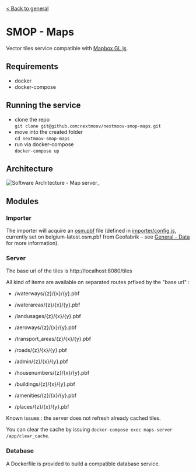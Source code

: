 [< Back to general](https://github.com/nextmoov/nextmoov-smop-general)

# SMOP - Maps

Vector tiles service compatible with [Mapbox GL js](https://github.com/mapbox/mapbox-gl-js).


## Requirements
  - docker
  - docker-compose


## Running the service
- clone the repo  
   `git clone git@github.com:nextmoov/nextmoov-smop-maps.git`
- move into the created folder   
   `cd nextmoov-smop-maps`
- run via docker-compose  
  `docker-compose up`


## Architecture
![Software Architecture - Map server_](https://user-images.githubusercontent.com/10850995/70332430-d5f89380-1841-11ea-8d34-812969f6a27d.jpg)


## Modules

### Importer

The importer will acquire an [osm.pbf](https://wiki.openstreetmap.org/wiki/PBF_Format) file (defined in [importer/config.js](importer/config.js#L2), currently set on belgium-latest.osm.pbf from Geofabrik – see [General - Data](https://github.com/nextmoov/nextmoov-smop-general#maps) for more information).


### Server

The base url of the tiles is http://localhost:8080/tiles

All kind of items are available on separated routes prfixed by the "base url" :

* /waterways/{z}/{x}/{y}.pbf
* /waterareas/{z}/{x}/{y}.pbf
* /landusages/{z}/{x}/{y}.pbf
* /aeroways/{z}/{x}/{y}.pbf
* /transport_areas/{z}/{x}/{y}.pbf

* /roads/{z}/{x}/{y}.pbf
* /admin/{z}/{x}/{y}.pbf
* /housenumbers/{z}/{x}/{y}.pbf
* /buildings/{z}/{x}/{y}.pbf
* /amenities/{z}/{x}/{y}.pbf
* /places/{z}/{x}/{y}.pbf

Known issues : the server does not refresh already cached tiles.

You can clear the cache by issuing `docker-compose exec maps-server /app/clear_cache`.

### Database

A Dockerfile is provided to build a compatible database service.
